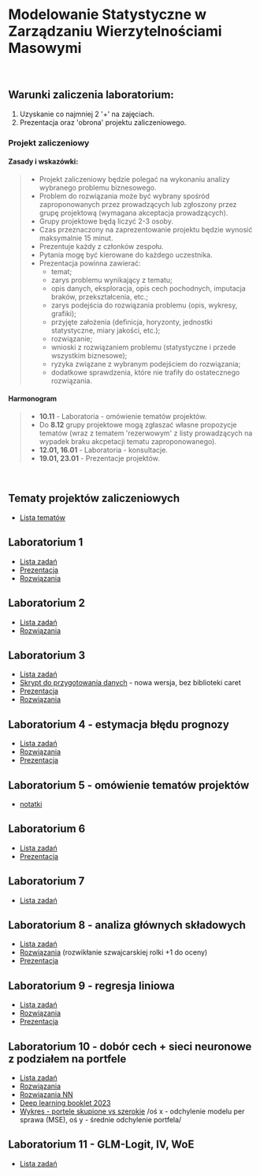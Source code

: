 # Modelowanie Statystyczne w Zarządzaniu Wierzytelnościami Masowymi

<br>

## Warunki zaliczenia laboratorium:

1) Uzyskanie co najmniej 2 '+' na zajęciach.
2) Prezentacja oraz 'obrona' projektu zaliczeniowego.

### Projekt zaliczeniowy

#### Zasady i wskazówki:
>- Projekt zaliczeniowy będzie polegać na wykonaniu analizy wybranego problemu biznesowego.
>- Problem do rozwiązania może być wybrany spośród zaproponowanych przez prowadzących lub zgłoszony przez grupę projektową (wymagana akceptacja prowadzących).
>- Grupy projektowe będą liczyć 2-3 osoby.
>- Czas przeznaczony na zaprezentowanie projektu będzie wynosić maksymalnie 15 minut.
>- Prezentuje każdy z członków zespołu.
>- Pytania mogę być kierowane do każdego uczestnika.
>- Prezentacja powinna zawierać:
>   - temat;
>   - zarys problemu wynikający z tematu;
>   - opis danych, eksploracja, opis cech pochodnych, imputacja braków, przekształcenia, etc.;
>   - zarys podejścia do rozwiązania problemu (opis, wykresy, grafiki);
>   - przyjęte założenia (definicja, horyzonty, jednostki statystyczne, miary jakości, etc.);
>   - rozwiązanie;
>   - wnioski z rozwiązaniem problemu (statystyczne i przede wszystkim biznesowe);
>   - ryzyka związane z wybranym podejściem do rozwiązania;
>   - dodatkowe sprawdzenia, które nie trafiły do ostatecznego rozwiązania.

#### Harmonogram

>- **10.11** - Laboratoria - omówienie tematów projektów.
>- Do **8.12** grupy projektowe mogą zgłaszać własne propozycje tematów (wraz z tematem 'rezerwowym' z listy prowadzących na wypadek braku akcpetacji tematu zaproponowanego).
>- **12.01, 16.01** - Laboratoria - konsultacje.
>- **19.01, 23.01** - Prezentacje projektów.

<br>

## Tematy projektów zaliczeniowych

- [Lista tematów](ListaZadan/tematyProjektów.md)


## Laboratorium 1

- [Lista zadań](ListaZadan/lab1/lista-lab1.md)
- [Prezentacja](ListaZadan/lab1/Lab1_Prezentacja)
- [Rozwiązania](ListaZadan/lab1/lab1_rozwiazania.R)

## Laboratorium 2

- [Lista zadań](ListaZadan/lab2/lista-lab2.md)
- [Rozwiązania](ListaZadan/lab2/lab2-rozwiazania.R)

## Laboratorium 3

- [Lista zadań](ListaZadan/lab3/lista-lab3.md)
- [Skrypt do przygotowania danych](ListaZadan/lab3/lab3-data-preparation.R) - nowa wersja, bez biblioteki caret
- [Prezentacja](ListaZadan/lab3/Lab3_Prezentacja)
- [Rozwiązania](ListaZadan/lab3/Lab3_Rozwiazania) 


## Laboratorium 4 - estymacja błędu prognozy

- [Lista zadań](04_ListaBłądPredykcji.md)
- [Rozwiązania](ListaZadan/Lab4_rozwiazania.r)
- [Prezentacja](ListaZadan/Laboratorium4.pdf)

## Laboratorium 5 - omówienie tematów projektów

- [notatki](ListaZadan/projekty_tablica.pdf)

## Laboratorium 6

- [Lista zadań](ListaZadan/lab6/lista-lab6.md)
- [Prezentacja](ListaZadan/lab6/Lab6_Prezentacja)

## Laboratorium 7

- [Lista zadań](ListaZadan/lab7/lista-lab7.md)

## Laboratorium 8 - analiza głównych składowych

- [Lista zadań](ListaZadan/08_ListaPCA.md)
- [Rozwiązania](ListaZadan/Lab8_rozwiazania.R) (rozwikłanie szwajcarskiej rolki +1 do oceny)
- [Prezentacja](ListaZadan/08_PrezentacjaPCA.pdf)

## Laboratorium 9 - regresja liniowa

- [Lista zadań](ListaZadan/09_ListaRegresjaLiniowa.md)
- [Rozwiązania](ListaZadan/09_ListaRozwiazania.r)
- [Prezentacja](ListaZadan/09_PrezentacjaRegresja.pdf)

## Laboratorium 10 - dobór cech + sieci neuronowe z podziałem na portfele

- [Lista zadań](ListaZadan/10_ListaDoborCech.md)
- [Rozwiązania](ListaZadan/10_Lista_rozwiazania.r)
- [Rozwiązania NN](ListaZadan/10_ListaNN_rozwiazania.r)
- [Deep learning booklet 2023](ListaZadan/DeepLearningBooklet.pdf)
- [Wykres - portele skupione vs szerokie](ListaZadan/wykres.jpg)
/oś x - odchylenie modelu per sprawa (MSE), oś y - średnie odchylenie portfela/

## Laboratorium 11 - GLM-Logit, IV, WoE

- [Lista zadań](ListaZadan/11_ListaGLM.md)
